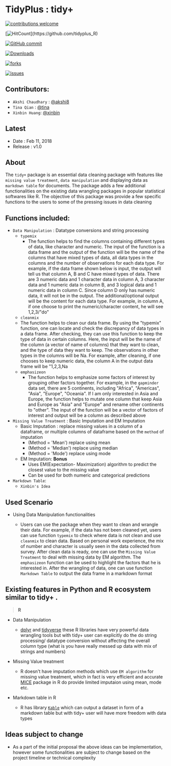 # TidyPlus : tidy+

[![contributions welcome](https://img.shields.io/badge/contributions-welcome-brightgreen.svg?style=flat)](https://github.com/dwyl/esta/issues)

[![HitCount](https://hitt.herokuapp.com/tidyplus_R.svg..)](https://github.com/tidyplus_R)

[![GitHub commit](https://img.shields.io/github/commits-since/UBC-MDS/tidyplus_R/v0.svg)](https://github.com/UBC-MDS/tidyplus_R/commit)

[![Downloads](https://img.shields.io/github/downloads/UBC-MDS/tidyplus_R/total.svg)](https://github.com/UBC-MDS/tidyplus_R/graphs/traffic)

[![forks](https://img.shields.io/github/forks/UBC-MDS/tidyplus_R.svg)](https://github.com/UBC-MDS/tidyplus_R/network)

[![issues](https://img.shields.io/github/issues/UBC-MDS/tidyplus_R.svg)](https://github.com/UBC-MDS/tidyplus_R/issues)


## Contributors:

* `Akshi Chaudhary` : [@akshi8](https://github.com/akshi8)
* `Tina Qian` : [@tina](https://github.com/TinaQian2017)
* `Xinbin Huang`: [@xinbin](https://github.com/xinbinhuang)

## Latest

* Date : Feb 11, 2018
* Release : v1.0

## About

The `tidy+` package is an essential data cleaning package with features like `missing value treatment`, `data manipulation` and displaying data as `markdown table` for documents. The package adds a few additional functionalities on the existing data wrangling packages in popular statistical softwares like R. The objective of this package was provide a few specific functions to the users to some of the pressing issues in data cleaning



## Functions included:

- `Data Manipulation` : Datatype conversions and string processing
  - `typemix`
    * The function helps to find the columns containing different types of data, like character and numeric. The input of the function is a data frame and the output of the function will be the name of the columns that have mixed types of data, all data types in the columns and the number of observations for each data type. For example, if the data frame shown below is input, the output will tell us that column A, B and C have mixed types of data. There are 3 numeric data and 1 character data in column A, 3 character data and 1 numeric data in column B, and 3 logical data and 1 numeric data in column C. Since column D only has numeric data, it will not be in the output. The additional/optional output will be the content for each data type. For example, in column A, if one choose to print the numeric/character content, he will see 1,2,3/"do"
  -  `cleanmix`
    * The function helps to clean our data frame. By using the "typemix" function, one can locate and check the discrepancy of data types in a data frame. After checking, they can use this function to keep the type of data in certain columns. Here, the input will be the name of the column (a vector of name of columns) that they want to clean, and the type of data they want to keep. The observations in other types in the columns will be Na. For example, after cleaning, if one chooses to keep numeric data, the column A in the output data frame will be "1,2,3,Na
  - `emphasizeon`
    * The function helps to emphasize some factors of interest by grouping other factors together. For example, in the `gapminder` data set, there are 5 continents, including "Africa", "Americas", "Asia", "Europe", "Oceania". If I am only interested in Asia and Europe, the function helps to mutate one column that keep Asia and Europe as "Asia" and "Europe" and rename other continents to "other". The input of the function will be a vector of factors of interest and output will be a column as described above
- `Missing Value Treatment` : Basic Imputation and EM Imputation
    * Basic Imputation : replace missing values in a column of a dataframe, or multiple columns of dataframe based on the `method` of imputation
      - (Method = 'Mean') replace using mean
      - (Method = 'Median') replace using median
      - (Method = 'Mode') replace using mode
    * EM Imputation: **Bonus**
      - Uses EM(Expectation- Maximization) algorithm to predict the closest value to the missing value
      - Can be used for both numeric and categorical predictions
- `Markdown Table`:
  * `Xinbin's Idea`

## Used Scenario

- Using Data Manipulation functionalities

  * Users can use the package when they want to clean and wrangle their data. For example, if the data has not been cleaned yet, users can use function `typemix` to check where data is not clean and use `cleanmix` to clean data. Based on personal work experience, the mix of number and character is usually seen in the data collected from survey. After clean data is ready, one can use the `Missing Value Treatment` to deal with missing data by EM algorithm. The `emphasizeon` function can be used to highlight the factors that he is interested in. After the wrangling of data, one can use function `Markdown Table` to output the data frame in a markdown format


## Existing features in Python and R ecosystem similar to tidy+ .

> **R**

* Data Manipulation
  - [dplyr](https://cran.r-project.org/web/packages/dplyr/vignettes/dplyr.html) and [tidyverse](https://cran.r-project.org/web/packages/tidyverse/index.html) these R libraries have very powerful data wrangling tools but with tidy+ user can explicitly do the do string processing/ datatype conversion without affecting the overall column type (what is you have really messed up data with mix of strings and numbers)

* Missing Value treatment
  - R doesn't have imputation methods which use `EM algorithm` for missing value treatment, which in fact is very efficient and accurate [MICE](https://cran.r-project.org/web/packages/mice/index.html) package in R do provide limited imputaion using mean, mode etc.
* Markdown table in R
  * R has library [`Kable`](https://cran.r-project.org/web/packages/kableExtra/vignettes/awesome_table_in_html.html) which can output a dataset in form of a markdown table  but with tidy+ user will have more freedom with data types

## Ideas subject to change

* As a part of the initial proposal the above ideas can be implementation, however some functionalities are subject to change based on the project timeline or technical complexity
